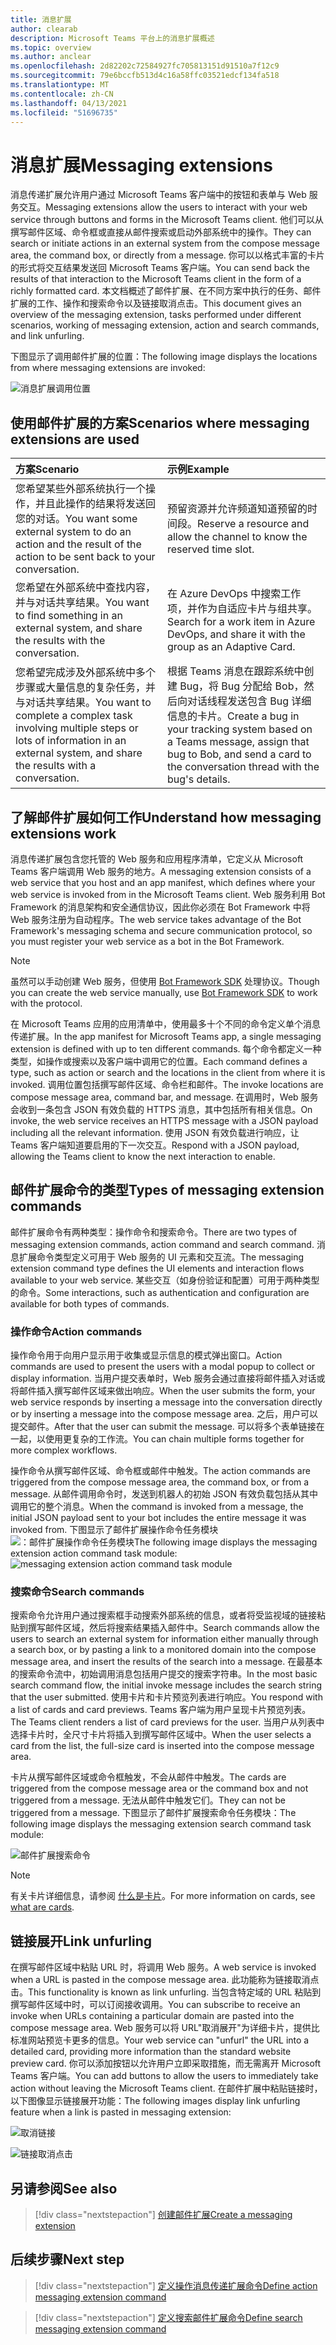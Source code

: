 ```yaml
---
title: 消息扩展
author: clearab
description: Microsoft Teams 平台上的消息扩展概述
ms.topic: overview
ms.author: anclear
ms.openlocfilehash: 2d82202c72584927fc705813151d91510a7f12c9
ms.sourcegitcommit: 79e6bccfb513d4c16a58ffc03521edcf134fa518
ms.translationtype: MT
ms.contentlocale: zh-CN
ms.lasthandoff: 04/13/2021
ms.locfileid: "51696735"
---
```

# <a name="messaging-extensions"></a><span data-ttu-id="e7892-103">消息扩展</span><span class="sxs-lookup"><span data-stu-id="e7892-103">Messaging extensions</span></span>

<span data-ttu-id="e7892-104">消息传递扩展允许用户通过 Microsoft Teams 客户端中的按钮和表单与 Web 服务交互。</span><span class="sxs-lookup"><span data-stu-id="e7892-104">Messaging extensions allow the users to interact with your web service through buttons and forms in the Microsoft Teams client.</span></span> <span data-ttu-id="e7892-105">他们可以从撰写邮件区域、命令框或直接从邮件搜索或启动外部系统中的操作。</span><span class="sxs-lookup"><span data-stu-id="e7892-105">They can search or initiate actions in an external system from the compose message area, the command box, or directly from a message.</span></span> <span data-ttu-id="e7892-106">你可以以格式丰富的卡片的形式将交互结果发送回 Microsoft Teams 客户端。</span><span class="sxs-lookup"><span data-stu-id="e7892-106">You can send back the results of that interaction to the Microsoft Teams client in the form of a richly formatted card.</span></span> <span data-ttu-id="e7892-107">本文档概述了邮件扩展、在不同方案中执行的任务、邮件扩展的工作、操作和搜索命令以及链接取消点击。</span><span class="sxs-lookup"><span data-stu-id="e7892-107">This document gives an overview of the messaging extension, tasks performed under different scenarios, working of messaging extension, action and search commands, and link unfurling.</span></span>

<span data-ttu-id="e7892-108">下图显示了调用邮件扩展的位置：</span><span class="sxs-lookup"><span data-stu-id="e7892-108">The following image displays the locations from where messaging extensions are invoked:</span></span>

![消息扩展调用位置](~/assets/images/messaging-extension-invoke-locations.png)

## <a name="scenarios-where-messaging-extensions-are-used"></a><span data-ttu-id="e7892-110">使用邮件扩展的方案</span><span class="sxs-lookup"><span data-stu-id="e7892-110">Scenarios where messaging extensions are used</span></span>

| <span data-ttu-id="e7892-111">方案</span><span class="sxs-lookup"><span data-stu-id="e7892-111">Scenario</span></span> | <span data-ttu-id="e7892-112">示例</span><span class="sxs-lookup"><span data-stu-id="e7892-112">Example</span></span> |
|:-----------------|:-----------------|
|<span data-ttu-id="e7892-113">您希望某些外部系统执行一个操作，并且此操作的结果将发送回您的对话。</span><span class="sxs-lookup"><span data-stu-id="e7892-113">You want some external system to do an action  and the result of the action to be sent back to your conversation.</span></span>|<span data-ttu-id="e7892-114">预留资源并允许频道知道预留的时间段。</span><span class="sxs-lookup"><span data-stu-id="e7892-114">Reserve a resource and allow the channel to know the reserved time slot.</span></span>|
|<span data-ttu-id="e7892-115">您希望在外部系统中查找内容，并与对话共享结果。</span><span class="sxs-lookup"><span data-stu-id="e7892-115">You want to find something in an external system, and share the results with the conversation.</span></span>|<span data-ttu-id="e7892-116">在 Azure DevOps 中搜索工作项，并作为自适应卡片与组共享。</span><span class="sxs-lookup"><span data-stu-id="e7892-116">Search for a work item in Azure DevOps, and share it with the group as an Adaptive Card.</span></span>|
|<span data-ttu-id="e7892-117">您希望完成涉及外部系统中多个步骤或大量信息的复杂任务，并与对话共享结果。</span><span class="sxs-lookup"><span data-stu-id="e7892-117">You want to complete a complex task involving multiple steps or lots of information in an external system, and share the results with a conversation.</span></span>|<span data-ttu-id="e7892-118">根据 Teams 消息在跟踪系统中创建 Bug，将 Bug 分配给 Bob，然后向对话线程发送包含 Bug 详细信息的卡片。</span><span class="sxs-lookup"><span data-stu-id="e7892-118">Create a bug in your tracking system based on a Teams message, assign that bug to Bob, and send a card to the conversation thread with the bug's details.</span></span>|

## <a name="understand-how-messaging-extensions-work"></a><span data-ttu-id="e7892-119">了解邮件扩展如何工作</span><span class="sxs-lookup"><span data-stu-id="e7892-119">Understand how messaging extensions work</span></span>

<span data-ttu-id="e7892-120">消息传递扩展包含您托管的 Web 服务和应用程序清单，它定义从 Microsoft Teams 客户端调用 Web 服务的地方。</span><span class="sxs-lookup"><span data-stu-id="e7892-120">A messaging extension consists of a web service that you host and an app manifest, which defines where your web service is invoked from in the Microsoft Teams client.</span></span> <span data-ttu-id="e7892-121">Web 服务利用 Bot Framework 的消息架构和安全通信协议，因此你必须在 Bot Framework 中将 Web 服务注册为自动程序。</span><span class="sxs-lookup"><span data-stu-id="e7892-121">The web service takes advantage of the Bot Framework's messaging schema and secure communication protocol, so you must register your web service as a bot in the Bot Framework.</span></span> 

> [!NOTE]
> <span data-ttu-id="e7892-122">虽然可以手动创建 Web 服务，但使用 [Bot Framework SDK](https://github.com/microsoft/botframework) 处理协议。</span><span class="sxs-lookup"><span data-stu-id="e7892-122">Though you can create the web service manually, use [Bot Framework SDK](https://github.com/microsoft/botframework) to work with the protocol.</span></span>

<span data-ttu-id="e7892-123">在 Microsoft Teams 应用的应用清单中，使用最多十个不同的命令定义单个消息传递扩展。</span><span class="sxs-lookup"><span data-stu-id="e7892-123">In the app manifest for Microsoft Teams app, a single messaging extension is defined with up to ten different commands.</span></span> <span data-ttu-id="e7892-124">每个命令都定义一种类型，如操作或搜索以及客户端中调用它的位置。</span><span class="sxs-lookup"><span data-stu-id="e7892-124">Each command defines a type, such as action or search and the locations in the client from where it is invoked.</span></span> <span data-ttu-id="e7892-125">调用位置包括撰写邮件区域、命令栏和邮件。</span><span class="sxs-lookup"><span data-stu-id="e7892-125">The invoke locations are compose message area, command bar, and message.</span></span> <span data-ttu-id="e7892-126">在调用时，Web 服务会收到一条包含 JSON 有效负载的 HTTPS 消息，其中包括所有相关信息。</span><span class="sxs-lookup"><span data-stu-id="e7892-126">On invoke, the web service receives an HTTPS message with a JSON payload including all the relevant information.</span></span> <span data-ttu-id="e7892-127">使用 JSON 有效负载进行响应，让 Teams 客户端知道要启用的下一次交互。</span><span class="sxs-lookup"><span data-stu-id="e7892-127">Respond with a JSON payload, allowing the Teams client to know the next interaction to enable.</span></span> 

## <a name="types-of-messaging-extension-commands"></a><span data-ttu-id="e7892-128">邮件扩展命令的类型</span><span class="sxs-lookup"><span data-stu-id="e7892-128">Types of messaging extension commands</span></span>

<span data-ttu-id="e7892-129">邮件扩展命令有两种类型：操作命令和搜索命令。</span><span class="sxs-lookup"><span data-stu-id="e7892-129">There are two types of messaging extension commands, action command and search command.</span></span> <span data-ttu-id="e7892-130">消息扩展命令类型定义可用于 Web 服务的 UI 元素和交互流。</span><span class="sxs-lookup"><span data-stu-id="e7892-130">The messaging extension command type defines the UI elements and interaction flows available to your web service.</span></span> <span data-ttu-id="e7892-131">某些交互（如身份验证和配置）可用于两种类型的命令。</span><span class="sxs-lookup"><span data-stu-id="e7892-131">Some interactions, such as authentication and configuration are available for both types of commands.</span></span>

### <a name="action-commands"></a><span data-ttu-id="e7892-132">操作命令</span><span class="sxs-lookup"><span data-stu-id="e7892-132">Action commands</span></span>

<span data-ttu-id="e7892-133">操作命令用于向用户显示用于收集或显示信息的模式弹出窗口。</span><span class="sxs-lookup"><span data-stu-id="e7892-133">Action commands are used to present the users with a modal popup to collect or display information.</span></span> <span data-ttu-id="e7892-134">当用户提交表单时，Web 服务会通过直接将邮件插入对话或将邮件插入撰写邮件区域来做出响应。</span><span class="sxs-lookup"><span data-stu-id="e7892-134">When the user submits the form, your web service responds by inserting a message into the conversation directly or by inserting a message into the compose message area.</span></span> <span data-ttu-id="e7892-135">之后，用户可以提交邮件。</span><span class="sxs-lookup"><span data-stu-id="e7892-135">After that the user can submit the message.</span></span> <span data-ttu-id="e7892-136">可以将多个表单链接在一起，以使用更复杂的工作流。</span><span class="sxs-lookup"><span data-stu-id="e7892-136">You can chain multiple forms together for more complex workflows.</span></span>

<span data-ttu-id="e7892-137">操作命令从撰写邮件区域、命令框或邮件中触发。</span><span class="sxs-lookup"><span data-stu-id="e7892-137">The action commands are triggered from the compose message area, the command box, or from a message.</span></span> <span data-ttu-id="e7892-138">从邮件调用命令时，发送到机器人的初始 JSON 有效负载包括从其中调用它的整个消息。</span><span class="sxs-lookup"><span data-stu-id="e7892-138">When the command is invoked from a message, the initial JSON payload sent to your bot includes the entire message it was invoked from.</span></span> <span data-ttu-id="e7892-139">下图显示了邮件扩展操作命令任务模块 ![ ：邮件扩展操作命令任务模块](~/assets/images/task-module.png)</span><span class="sxs-lookup"><span data-stu-id="e7892-139">The following image displays the messaging extension action command task module: ![messaging extension action command task module](~/assets/images/task-module.png)</span></span>

### <a name="search-commands"></a><span data-ttu-id="e7892-140">搜索命令</span><span class="sxs-lookup"><span data-stu-id="e7892-140">Search commands</span></span>

<span data-ttu-id="e7892-141">搜索命令允许用户通过搜索框手动搜索外部系统的信息，或者将受监视域的链接粘贴到撰写邮件区域，然后将搜索结果插入邮件中。</span><span class="sxs-lookup"><span data-stu-id="e7892-141">Search commands allow the users to search an external system for information either manually through a search box, or by pasting a link to a monitored domain into the compose message area, and insert the results of the search into a message.</span></span> <span data-ttu-id="e7892-142">在最基本的搜索命令流中，初始调用消息包括用户提交的搜索字符串。</span><span class="sxs-lookup"><span data-stu-id="e7892-142">In the most basic search command flow, the initial invoke message includes the search string that the user submitted.</span></span> <span data-ttu-id="e7892-143">使用卡片和卡片预览列表进行响应。</span><span class="sxs-lookup"><span data-stu-id="e7892-143">You respond with a list of cards and card previews.</span></span> <span data-ttu-id="e7892-144">Teams 客户端为用户呈现卡片预览列表。</span><span class="sxs-lookup"><span data-stu-id="e7892-144">The Teams client renders a list of card previews for the user.</span></span> <span data-ttu-id="e7892-145">当用户从列表中选择卡片时，全尺寸卡片将插入到撰写邮件区域中。</span><span class="sxs-lookup"><span data-stu-id="e7892-145">When the user selects a card from the list, the full-size card is inserted into the compose message area.</span></span>

<span data-ttu-id="e7892-146">卡片从撰写邮件区域或命令框触发，不会从邮件中触发。</span><span class="sxs-lookup"><span data-stu-id="e7892-146">The cards are triggered from the compose message area or the command box and not triggered from a message.</span></span> <span data-ttu-id="e7892-147">无法从邮件中触发它们。</span><span class="sxs-lookup"><span data-stu-id="e7892-147">They can not be triggered from a message.</span></span>
<span data-ttu-id="e7892-148">下图显示了邮件扩展搜索命令任务模块：</span><span class="sxs-lookup"><span data-stu-id="e7892-148">The following image displays the messaging extension search command task module:</span></span>

![邮件扩展搜索命令](~/assets/images/search-extension.png)

> [!NOTE]
> <span data-ttu-id="e7892-150">有关卡片详细信息，请参阅 [什么是卡片](../task-modules-and-cards/what-are-cards.md)。</span><span class="sxs-lookup"><span data-stu-id="e7892-150">For more information on cards, see [what are cards](../task-modules-and-cards/what-are-cards.md).</span></span>

## <a name="link-unfurling"></a><span data-ttu-id="e7892-151">链接展开</span><span class="sxs-lookup"><span data-stu-id="e7892-151">Link unfurling</span></span>

<span data-ttu-id="e7892-152">在撰写邮件区域中粘贴 URL 时，将调用 Web 服务。</span><span class="sxs-lookup"><span data-stu-id="e7892-152">A web service is invoked when a URL is pasted in the compose message area.</span></span> <span data-ttu-id="e7892-153">此功能称为链接取消点击。</span><span class="sxs-lookup"><span data-stu-id="e7892-153">This functionality is known as link unfurling.</span></span> <span data-ttu-id="e7892-154">当包含特定域的 URL 粘贴到撰写邮件区域中时，可以订阅接收调用。</span><span class="sxs-lookup"><span data-stu-id="e7892-154">You can subscribe to receive an invoke when URLs containing a particular domain are pasted into the compose message area.</span></span> <span data-ttu-id="e7892-155">Web 服务可以将 URL"取消展开"为详细卡片，提供比标准网站预览卡更多的信息。</span><span class="sxs-lookup"><span data-stu-id="e7892-155">Your web service can "unfurl" the URL into a detailed card, providing more information than the standard website preview card.</span></span> <span data-ttu-id="e7892-156">你可以添加按钮以允许用户立即采取措施，而无需离开 Microsoft Teams 客户端。</span><span class="sxs-lookup"><span data-stu-id="e7892-156">You can add buttons to allow the users to immediately take action without leaving the Microsoft Teams client.</span></span>
<span data-ttu-id="e7892-157">在邮件扩展中粘贴链接时，以下图像显示链接展开功能：</span><span class="sxs-lookup"><span data-stu-id="e7892-157">The following images display link unfurling feature when a link is pasted in messaging extension:</span></span>
 
![取消链接](../assets/images/messaging-extension/unfurl-link.png)

![链接取消点击](../assets/images/messaging-extension/link-unfurl.gif)


## <a name="see-also"></a><span data-ttu-id="e7892-160">另请参阅</span><span class="sxs-lookup"><span data-stu-id="e7892-160">See also</span></span>

> [!div class="nextstepaction"]
> [<span data-ttu-id="e7892-161">创建邮件扩展</span><span class="sxs-lookup"><span data-stu-id="e7892-161">Create a messaging extension</span></span>](../build-your-first-app/build-messaging-extension.md)

## <a name="next-step"></a><span data-ttu-id="e7892-162">后续步骤</span><span class="sxs-lookup"><span data-stu-id="e7892-162">Next step</span></span>

> [!div class="nextstepaction"]
> [<span data-ttu-id="e7892-163">定义操作消息传递扩展命令</span><span class="sxs-lookup"><span data-stu-id="e7892-163">Define action messaging extension command</span></span>](~/messaging-extensions/how-to/action-commands/define-action-command.md)

> [!div class="nextstepaction"]
> [<span data-ttu-id="e7892-164">定义搜索邮件扩展命令</span><span class="sxs-lookup"><span data-stu-id="e7892-164">Define search messaging extension command</span></span>](~/messaging-extensions/how-to/search-commands/define-search-command.md)
